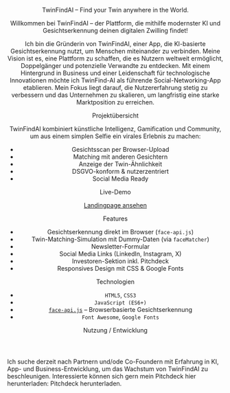 <header>

TwinFindAI – Find your Twin anywhere in the World.

Willkommen bei TwinFindAI – der Plattform, die mithilfe modernster KI und Gesichtserkennung deinen digitalen Zwilling findet!

Ich bin die Gründerin von TwinFindAI, einer App, die KI-basierte Gesichtserkennung nutzt, um Menschen miteinander zu verbinden.
Meine Vision ist es, eine Plattform zu schaffen, die es Nutzern weltweit ermöglicht, Doppelgänger und potenzielle Verwandte zu entdecken.
Mit einem Hintergrund in Business und einer Leidenschaft für technologische Innovationen möchte ich TwinFind-AI als führende Social-Networking-App etablieren.
Mein Fokus liegt darauf, die Nutzererfahrung stetig zu verbessern und das Unternehmen zu skalieren, um langfristig eine starke Marktposition zu erreichen.

Projektübersicht

TwinFindAI kombiniert künstliche Intelligenz, Gamification und Community, um aus einem simplen Selfie ein virales Erlebnis zu machen:

- Gesichtsscan per Browser-Upload
- Matching mit anderen Gesichtern
- Anzeige der Twin-Ähnlichkeit
- DSGVO-konform & nutzerzentriert
- Social Media Ready

Live-Demo

[Landingpage ansehen](https://twinfindai.github.io/TwinFindAI/)

Features

- Gesichtserkennung direkt im Browser (`face-api.js`)
- Twin-Matching-Simulation mit Dummy-Daten (via `faceMatcher`)
- Newsletter-Formular
- Social Media Links (LinkedIn, Instagram, X)
- Investoren-Sektion inkl. Pitchdeck
- Responsives Design mit CSS & Google Fonts

Technologien

- `HTML5`, `CSS3`
- `JavaScript (ES6+)`
- [`face-api.js`](https://github.com/justadudewhohacks/face-api.js) – Browserbasierte Gesichtserkennung
- `Font Awesome`, `Google Fonts`

Nutzung / Entwicklung

</header>

<footer>
    
Ich suche derzeit nach Partnern und/ode
Co-Foundern mit Erfahrung in KI, App- und Business-Entwicklung,
um das Wachstum von TwinFindAI zu beschleunigen.
Interessierte können sich gern mein Pitchdeck hier herunterladen:
Pitchdeck herunterladen.

</footer>
